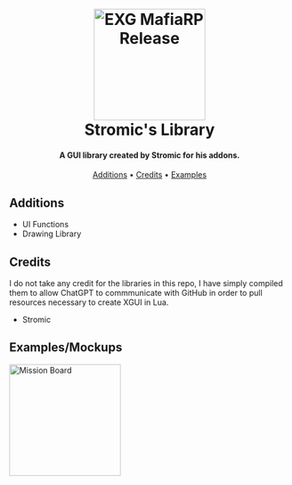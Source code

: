 

<h1 align="center">
  <br>
  <a href="http://www.amitmerchant.com/electron-markdownify"><img src="https://i.imgur.com/j54AuKq.png" alt="EXG MafiaRP Release" width="200"></a>
  <br>
  Stromic's Library
  <br>
</h1>

<h4 align="center">A GUI library created by Stromic for his addons.</h4>


<p align="center">
  <a href="#features">Additions</a> •
  <a href="#credits">Credits</a> •
  <a href="#additions">Examples</a>
</p>



## Additions

- UI Functions
- Drawing Library




## Credits

I do not take any credit for the libraries in this repo, I have simply compiled them to allow ChatGPT to commmunicate with GitHub in order to pull resources necessary to create XGUI in Lua.

- Stromic


## Examples/Mockups

<a href="http://www.amitmerchant.com/electron-markdownify"><img src="https://media.gmodstore.com/_/script_media/c88afe391966f9c48fefa1dbc03e0710.png" alt="Mission Board" width="200"></a>



